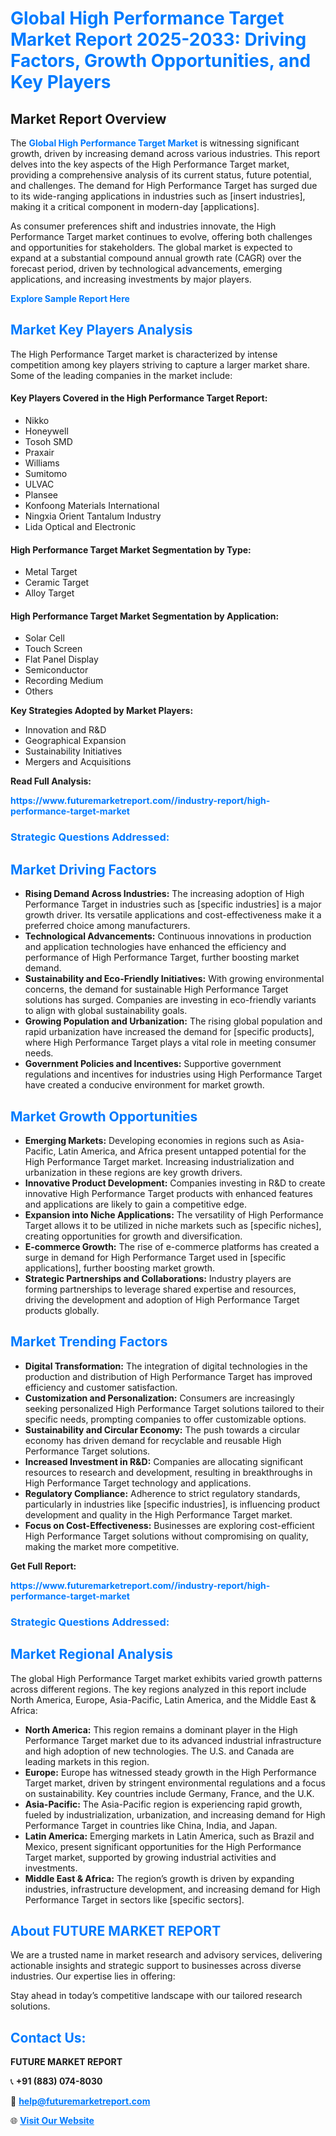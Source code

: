 <h1 style="color: #007BFF;">Global High Performance Target Market Report 2025-2033: Driving Factors, Growth Opportunities, and Key Players</h1>

<section id="overview">
<h2>Market Report Overview</h2>
<p>The <a href="https://www.futuremarketreport.com//industry-report/high-performance-target-market" style="color: #007BFF; text-decoration: none;"><strong>Global High Performance Target Market</strong></a> is witnessing significant growth, driven by increasing demand across various industries. This report delves into the key aspects of the High Performance Target market, providing a comprehensive analysis of its current status, future potential, and challenges. The demand for High Performance Target has surged due to its wide-ranging applications in industries such as [insert industries], making it a critical component in modern-day [applications].</p>
<p>As consumer preferences shift and industries innovate, the High Performance Target market continues to evolve, offering both challenges and opportunities for stakeholders. The global market is expected to expand at a substantial compound annual growth rate (CAGR) over the forecast period, driven by technological advancements, emerging applications, and increasing investments by major players.</p>
</section>

<section id="overview">
<p><a href="https://www.futuremarketreport.com//request-sample/reportId=88159" style="color: #007BFF; text-decoration: none;"><strong>Explore Sample Report Here</strong></a></p>
</section>

<section id="key-players">
<h2 style="color: #007BFF;">Market Key Players Analysis</h2>
<p>The High Performance Target market is characterized by intense competition among key players striving to capture a larger market share. Some of the leading companies in the market include:</p>
<h4>Key Players Covered in the High Performance Target Report:</h4>
<ul><li>Nikko</li><li>Honeywell</li><li>Tosoh SMD</li><li>Praxair</li><li>Williams</li><li>Sumitomo</li><li>ULVAC</li><li>Plansee</li><li>Konfoong Materials International</li><li>Ningxia Orient Tantalum Industry</li><li>Lida Optical and Electronic</li></ul>
<h4>High Performance Target Market Segmentation by Type:</h4>
<ul><li>Metal Target</li><li>Ceramic Target</li><li>Alloy Target</li></ul>

<h4>High Performance Target Market Segmentation by Application:</h4>
<ul><li>Solar Cell</li><li>Touch Screen</li><li>Flat Panel Display</li><li>Semiconductor</li><li>Recording Medium</li><li>Others</li></ul>
<p><strong>Key Strategies Adopted by Market Players:</strong></p>
<ul>
<li>Innovation and R&D</li>
<li>Geographical Expansion</li>
<li>Sustainability Initiatives</li>
<li>Mergers and Acquisitions</li>
</ul>
</section>

<section>
<p><strong>Read Full Analysis: </strong></p><a href="https://www.futuremarketreport.com//industry-report/high-performance-target-market" style="color: #007BFF; text-decoration: none;"><strong>https://www.futuremarketreport.com//industry-report/high-performance-target-market</strong></a>
<h3 style="color: #007BFF;">Strategic Questions Addressed:</h3>
</section>

<section id="driving-factors">
<h2 style="color: #007BFF;">Market Driving Factors</h2>
<ul>
<li><strong>Rising Demand Across Industries:</strong> The increasing adoption of High Performance Target in industries such as [specific industries] is a major growth driver. Its versatile applications and cost-effectiveness make it a preferred choice among manufacturers.</li>
<li><strong>Technological Advancements:</strong> Continuous innovations in production and application technologies have enhanced the efficiency and performance of High Performance Target, further boosting market demand.</li>
<li><strong>Sustainability and Eco-Friendly Initiatives:</strong> With growing environmental concerns, the demand for sustainable High Performance Target solutions has surged. Companies are investing in eco-friendly variants to align with global sustainability goals.</li>
<li><strong>Growing Population and Urbanization:</strong> The rising global population and rapid urbanization have increased the demand for [specific products], where High Performance Target plays a vital role in meeting consumer needs.</li>
<li><strong>Government Policies and Incentives:</strong> Supportive government regulations and incentives for industries using High Performance Target have created a conducive environment for market growth.</li>
</ul>
</section>

<section id="growth-opportunities">
<h2 style="color: #007BFF;">Market Growth Opportunities</h2>
<ul>
<li><strong>Emerging Markets:</strong> Developing economies in regions such as Asia-Pacific, Latin America, and Africa present untapped potential for the High Performance Target market. Increasing industrialization and urbanization in these regions are key growth drivers.</li>
<li><strong>Innovative Product Development:</strong> Companies investing in R&D to create innovative High Performance Target products with enhanced features and applications are likely to gain a competitive edge.</li>
<li><strong>Expansion into Niche Applications:</strong> The versatility of High Performance Target allows it to be utilized in niche markets such as [specific niches], creating opportunities for growth and diversification.</li>
<li><strong>E-commerce Growth:</strong> The rise of e-commerce platforms has created a surge in demand for High Performance Target used in [specific applications], further boosting market growth.</li>
<li><strong>Strategic Partnerships and Collaborations:</strong> Industry players are forming partnerships to leverage shared expertise and resources, driving the development and adoption of High Performance Target products globally.</li>
</ul>
</section>

<section id="trending-factors">
<h2 style="color: #007BFF;">Market Trending Factors</h2>
<ul>
<li><strong>Digital Transformation:</strong> The integration of digital technologies in the production and distribution of High Performance Target has improved efficiency and customer satisfaction.</li>
<li><strong>Customization and Personalization:</strong> Consumers are increasingly seeking personalized High Performance Target solutions tailored to their specific needs, prompting companies to offer customizable options.</li>
<li><strong>Sustainability and Circular Economy:</strong> The push towards a circular economy has driven demand for recyclable and reusable High Performance Target solutions.</li>
<li><strong>Increased Investment in R&D:</strong> Companies are allocating significant resources to research and development, resulting in breakthroughs in High Performance Target technology and applications.</li>
<li><strong>Regulatory Compliance:</strong> Adherence to strict regulatory standards, particularly in industries like [specific industries], is influencing product development and quality in the High Performance Target market.</li>
<li><strong>Focus on Cost-Effectiveness:</strong> Businesses are exploring cost-efficient High Performance Target solutions without compromising on quality, making the market more competitive.</li>
</ul>
</section>

<section>
<p><strong>Get Full Report: </strong></p><a href="https://www.futuremarketreport.com//industry-report/high-performance-target-market" style="color: #007BFF; text-decoration: none;"><strong>https://www.futuremarketreport.com//industry-report/high-performance-target-market</strong></a>
<h3 style="color: #007BFF;">Strategic Questions Addressed:</h3>
</section>


<section id="regional-analysis">
<h2 style="color: #007BFF;">Market Regional Analysis</h2>
<p>The global High Performance Target market exhibits varied growth patterns across different regions. The key regions analyzed in this report include North America, Europe, Asia-Pacific, Latin America, and the Middle East & Africa:</p>
<ul>
<li><strong>North America:</strong> This region remains a dominant player in the High Performance Target market due to its advanced industrial infrastructure and high adoption of new technologies. The U.S. and Canada are leading markets in this region.</li>
<li><strong>Europe:</strong> Europe has witnessed steady growth in the High Performance Target market, driven by stringent environmental regulations and a focus on sustainability. Key countries include Germany, France, and the U.K.</li>
<li><strong>Asia-Pacific:</strong> The Asia-Pacific region is experiencing rapid growth, fueled by industrialization, urbanization, and increasing demand for High Performance Target in countries like China, India, and Japan.</li>
<li><strong>Latin America:</strong> Emerging markets in Latin America, such as Brazil and Mexico, present significant opportunities for the High Performance Target market, supported by growing industrial activities and investments.</li>
<li><strong>Middle East & Africa:</strong> The region’s growth is driven by expanding industries, infrastructure development, and increasing demand for High Performance Target in sectors like [specific sectors].</li>
</ul>
</section>

<footer>
<h2 style="color: #007BFF;">About FUTURE MARKET REPORT</h2>
<p>We are a trusted name in market research and advisory services, delivering actionable insights and strategic support to businesses across diverse industries. Our expertise lies in offering:</p>

<p>Stay ahead in today’s competitive landscape with our tailored research solutions.</p>

<h2 style="color: #007BFF;">Contact Us:</h2>
<p><strong>FUTURE MARKET REPORT</strong></p>
<p>📞 <strong>+91 (883) 074-8030</strong></p>
<p>📧 <strong><a href="mailto:help@futuremarketreport.com" style="color: #007BFF;">help@futuremarketreport.com</a></strong></p>
<p>🌐 <strong><a href="https://www.futuremarketreport.com/" style="color: #007BFF;">Visit Our Website</a></strong></p>
</footer>
